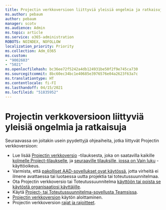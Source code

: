 ```yaml
---
title: Projectin verkkoversioon liittyviä yleisiä ongelmia ja ratkaisuja
ms.author: pebaum
author: pebaum
manager: scotv
ms.audience: Admin
ms.topic: article
ms.service: o365-administration
ROBOTS: NOINDEX, NOFOLLOW
localization_priority: Priority
ms.collection: Adm_O365
ms.custom:
- "9002603"
- "5021"
ms.openlocfilehash: bc36ee72f5242a4db124931be50f2f9e745ca730
ms.sourcegitcommit: 8bc60ec34bc1e40685e3976576e04a2623f63a7c
ms.translationtype: HT
ms.contentlocale: fi-FI
ms.lasthandoff: 04/15/2021
ms.locfileid: "51835952"
---
```

# <a name="project-for-the-web-common-issues-and-resolutions"></a>Projectin verkkoversioon liittyviä yleisiä ongelmia ja ratkaisuja

Seuraavassa on joitakin usein pyydettyjä ohjeaiheita, jotka liittyvät Projectin verkkoversioon:

- Lue lisää [Projectin verkkoversio](https://support.microsoft.com/office/what-is-project-for-the-web-c19b2421-3c9d-4037-97c6-f66b6e1d2eb5) -tilauksesta, joka on saatavilla kaikille [kolmelle Project-tilaukselle](https://products.office.com/project/compare-microsoft-project-management-software), ja [seuraaville tilauksille, jossa on Vain luku](https://docs.microsoft.com/project-for-the-web/office-365-user-view-access-to-project-and-roadmap) -käyttöoikeus.
- Varmista, että [pakolliset AAD-sovellukset ovat käytössä](https://techcommunity.microsoft.com/t5/project-support-blog/roadmap-have-you-disabled-some-necessary-services/ba-p/815067), jotta virheitä ei ilmene avattaessa tai luotaessa uutta projektia tai toteutussuunnitelmaa.
- Ota Projectin verkkoversio tai Toteutussuunnitelma [ käyttöön tai poista se käytöstä organisaatiosi käyttäjille](https://docs.microsoft.com/project-for-the-web/turn-project-for-the-web-off).
- Käytä [Project- tai Toteutussuunnitelma-sovellusta Teamsissa](https://support.microsoft.com/office/2dc584e6-2f6c-4e2d-9008-0b3f6845eb52).
- [Projectin verkkoversion](https://support.office.com/article/50bf3e29-0f0d-4b7a-9d2c-7c78389b67ad) käytön aloittaminen.
- Projectin verkkoversion [rajat ja rajoitteet](https://docs.microsoft.com/project-for-the-web/project-for-the-web-limits-and-boundaries).
